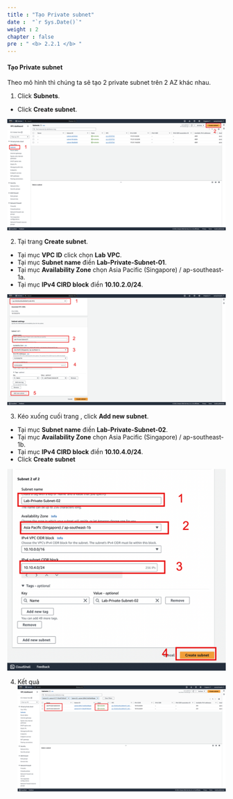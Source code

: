 ```yaml
---
title : "Tạo Private subnet"
date :  "`r Sys.Date()`" 
weight : 2
chapter : false
pre : " <b> 2.2.1 </b> "
---
```


#### Tạo Private subnet

Theo mô hình thì chúng ta sẽ tạo 2 private subnet trên 2 AZ khác nhau.

1. Click **Subnets**.
  + Click **Create subnet**.

![PublicSubnet](/images/2.prerequisite/createPublicsubnet-01.png)

2. Tại trang **Create subnet**.
  + Tại mục **VPC ID** click chọn **Lab VPC**.
  + Tại mục **Subnet name** điền **Lab-Private-Subnet-01**.
  + Tại mục **Availability Zone** chọn Asia Pacific (Singapore) / ap-southeast-1a.
  + Tại mục **IPv4 CIRD block** điền **10.10.2.0/24**.

![PublicSubnet](/images/2.prerequisite/createPrivatesubnet-01.png)

3. Kéo xuống cuối trang , click **Add new subnet**.
  + Tại mục **Subnet name** điền **Lab-Private-Subnet-02**.
  + Tại mục **Availability Zone** chọn Asia Pacific (Singapore) / ap-southeast-1b.
  + Tại mục **IPv4 CIRD block** điền **10.10.4.0/24**.
  + Click **Create subnet**
  
![PublicSubnet](/images/2.prerequisite/createPrivatesubnet-02.png)

4. Kết quả
![PublicSubnet](/images/2.prerequisite/createPrivatesubnet-03.png)